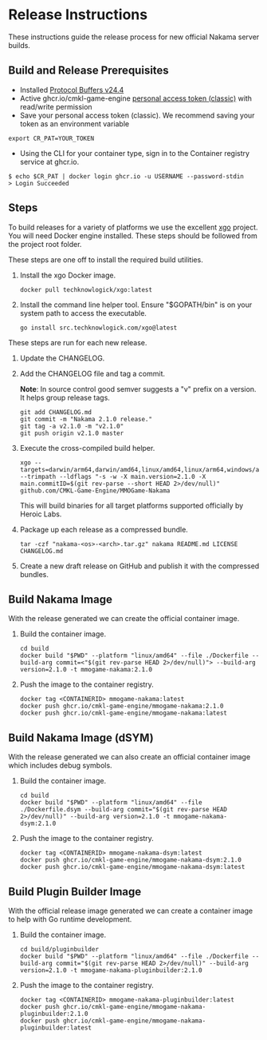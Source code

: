 Release Instructions
===

These instructions guide the release process for new official Nakama server builds.

## Build and Release Prerequisites
- Installed [Protocol Buffers v24.4](https://github.com/protocolbuffers/protobuf/releases/tag/v24.4)
- Active ghcr.io/cmkl-game-engine [personal access token (classic)](https://github.com/settings/tokens) with read/write permission
- Save your personal access token (classic). We recommend saving your token as an environment variable
```
export CR_PAT=YOUR_TOKEN
```

- Using the CLI for your container type, sign in to the Container registry service at ghcr.io.
```
$ echo $CR_PAT | docker login ghcr.io -u USERNAME --password-stdin
> Login Succeeded
```

## Steps

To build releases for a variety of platforms we use the excellent [xgo](https://github.com/techknowlogick/xgo) project. You will need Docker engine installed. These steps should be followed from the project root folder.

These steps are one off to install the required build utilities.

1. Install the xgo Docker image.

   ```
   docker pull techknowlogick/xgo:latest
   ```

2. Install the command line helper tool. Ensure "$GOPATH/bin" is on your system path to access the executable.

   ```
   go install src.techknowlogick.com/xgo@latest
   ```

These steps are run for each new release.

1. Update the CHANGELOG.

2. Add the CHANGELOG file and tag a commit.

   __Note__: In source control good semver suggests a "v" prefix on a version. It helps group release tags.

   ```
   git add CHANGELOG.md
   git commit -m "Nakama 2.1.0 release."
   git tag -a v2.1.0 -m "v2.1.0"
   git push origin v2.1.0 master
   ```

3. Execute the cross-compiled build helper.

   ```
   xgo --targets=darwin/arm64,darwin/amd64,linux/amd64,linux/arm64,windows/amd64 --trimpath --ldflags "-s -w -X main.version=2.1.0 -X main.commitID=$(git rev-parse --short HEAD 2>/dev/null)" github.com/CMKL-Game-Engine/MMOGame-Nakama
   ```

   This will build binaries for all target platforms supported officially by Heroic Labs.

4. Package up each release as a compressed bundle.

   ```
   tar -czf "nakama-<os>-<arch>.tar.gz" nakama README.md LICENSE CHANGELOG.md
   ```

5. Create a new draft release on GitHub and publish it with the compressed bundles.

## Build Nakama Image

With the release generated we can create the official container image.

1. Build the container image.

   ```
   cd build
   docker build "$PWD" --platform "linux/amd64" --file ./Dockerfile --build-arg commit=<"$(git rev-parse HEAD 2>/dev/null)"> --build-arg version=2.1.0 -t mmogame-nakama:2.1.0
   ```

2. Push the image to the container registry.

   ```
   docker tag <CONTAINERID> mmogame-nakama:latest
   docker push ghcr.io/cmkl-game-engine/mmogame-nakama:2.1.0
   docker push ghcr.io/cmkl-game-engine/mmogame-nakama:latest
   ```

## Build Nakama Image (dSYM)

With the release generated we can also create an official container image which includes debug symbols.

1. Build the container image.

   ```
   cd build
   docker build "$PWD" --platform "linux/amd64" --file ./Dockerfile.dsym --build-arg commit="$(git rev-parse HEAD 2>/dev/null)" --build-arg version=2.1.0 -t mmogame-nakama-dsym:2.1.0
   ```

2. Push the image to the container registry.

   ```
   docker tag <CONTAINERID> mmogame-nakama-dsym:latest
   docker push ghcr.io/cmkl-game-engine/mmogame-nakama-dsym:2.1.0
   docker push ghcr.io/cmkl-game-engine/mmogame-nakama-dsym:latest
   ```

## Build Plugin Builder Image

With the official release image generated we can create a container image to help with Go runtime development.

1. Build the container image.

   ```
   cd build/pluginbuilder
   docker build "$PWD" --platform "linux/amd64" --file ./Dockerfile --build-arg commit="$(git rev-parse HEAD 2>/dev/null)" --build-arg version=2.1.0 -t mmogame-nakama-pluginbuilder:2.1.0
   ```

2. Push the image to the container registry.

   ```
   docker tag <CONTAINERID> mmogame-nakama-pluginbuilder:latest
   docker push ghcr.io/cmkl-game-engine/mmogame-nakama-pluginbuilder:2.1.0
   docker push ghcr.io/cmkl-game-engine/mmogame-nakama-pluginbuilder:latest
   ```
